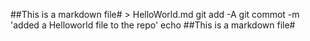 ##This is a markdown file# > HelloWorld.md
git add -A
git commot -m 'added a Helloworld file to the repo'
echo ##This is a markdown file#
